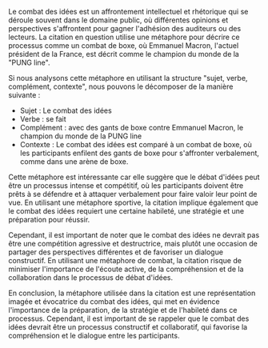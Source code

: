 Le combat des idées est un affrontement intellectuel et rhétorique qui se déroule souvent dans le domaine public, où différentes opinions et perspectives s'affrontent pour gagner l'adhésion des auditeurs ou des lecteurs. La citation en question utilise une métaphore pour décrire ce processus comme un combat de boxe, où Emmanuel Macron, l'actuel président de la France, est décrit comme le champion du monde de la "PUNG line".

Si nous analysons cette métaphore en utilisant la structure "sujet, verbe, complément, contexte", nous pouvons le décomposer de la manière suivante :

* Sujet : Le combat des idées
* Verbe : se fait
* Complément : avec des gants de boxe contre Emmanuel Macron, le champion du monde de la PUNG line
* Contexte : Le combat des idées est comparé à un combat de boxe, où les participants enfilent des gants de boxe pour s'affronter verbalement, comme dans une arène de boxe.

Cette métaphore est intéressante car elle suggère que le débat d'idées peut être un processus intense et compétitif, où les participants doivent être prêts à se défendre et à attaquer verbalement pour faire valoir leur point de vue. En utilisant une métaphore sportive, la citation implique également que le combat des idées requiert une certaine habileté, une stratégie et une préparation pour réussir.

Cependant, il est important de noter que le combat des idées ne devrait pas être une compétition agressive et destructrice, mais plutôt une occasion de partager des perspectives différentes et de favoriser un dialogue constructif. En utilisant une métaphore de combat, la citation risque de minimiser l'importance de l'écoute active, de la compréhension et de la collaboration dans le processus de débat d'idées.

En conclusion, la métaphore utilisée dans la citation est une représentation imagée et évocatrice du combat des idées, qui met en évidence l'importance de la préparation, de la stratégie et de l'habileté dans ce processus. Cependant, il est important de se rappeler que le combat des idées devrait être un processus constructif et collaboratif, qui favorise la compréhension et le dialogue entre les participants.